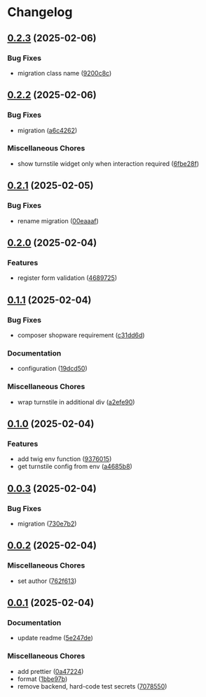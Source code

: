 # Changelog

## [0.2.3](https://github.com/creativer-at/shopware-turnstile/compare/v0.2.2...v0.2.3) (2025-02-06)


### Bug Fixes

* migration class name ([9200c8c](https://github.com/creativer-at/shopware-turnstile/commit/9200c8ce7c6afb14155cd6cfceabae235d10a4bd))

## [0.2.2](https://github.com/creativer-at/shopware-turnstile/compare/v0.2.1...v0.2.2) (2025-02-06)


### Bug Fixes

* migration ([a6c4262](https://github.com/creativer-at/shopware-turnstile/commit/a6c4262a0ed777b05fc1d7b4eed90cbaf3557b0d))


### Miscellaneous Chores

* show turnstile widget only when interaction required ([6fbe28f](https://github.com/creativer-at/shopware-turnstile/commit/6fbe28fd2ca158e39fa9065a73a02eb013a27d17))

## [0.2.1](https://github.com/creativer-at/shopware-turnstile/compare/v0.2.0...v0.2.1) (2025-02-05)


### Bug Fixes

* rename migration ([00eaaaf](https://github.com/creativer-at/shopware-turnstile/commit/00eaaafca4c2bdbd8451afdbd1c749280e97eaf6))

## [0.2.0](https://github.com/creativer-at/shopware-turnstile/compare/v0.1.1...v0.2.0) (2025-02-04)


### Features

* register form validation ([4689725](https://github.com/creativer-at/shopware-turnstile/commit/468972578cb75cf48cb5bfd543d29440bc7f816b))

## [0.1.1](https://github.com/creativer-at/shopware-turnstile/compare/v0.1.0...v0.1.1) (2025-02-04)


### Bug Fixes

* composer shopware requirement ([c31dd6d](https://github.com/creativer-at/shopware-turnstile/commit/c31dd6d07f966058a56aad69a93c764dbcf94242))


### Documentation

* configuration ([19dcd50](https://github.com/creativer-at/shopware-turnstile/commit/19dcd50d3c7cc9e6af385467e69740d992561d24))


### Miscellaneous Chores

* wrap turnstile in additional div ([a2efe90](https://github.com/creativer-at/shopware-turnstile/commit/a2efe90045d14f0ab00a8a26de4348fccf2b38a1))

## [0.1.0](https://github.com/creativer-at/shopware-turnstile/compare/v0.0.3...v0.1.0) (2025-02-04)


### Features

* add twig env function ([9376015](https://github.com/creativer-at/shopware-turnstile/commit/937601502c08d3cbd3001c9ff0ce03437bd4a31f))
* get turnstile config from env ([a4685b8](https://github.com/creativer-at/shopware-turnstile/commit/a4685b843ab2b5d65373d34484eba94ce9212d70))

## [0.0.3](https://github.com/creativer-at/shopware-turnstile/compare/v0.0.2...v0.0.3) (2025-02-04)


### Bug Fixes

* migration ([730e7b2](https://github.com/creativer-at/shopware-turnstile/commit/730e7b2ce2aaa4e66fc5e8df82ffec401cf7f771))

## [0.0.2](https://github.com/creativer-at/shopware-turnstile/compare/v0.0.1...v0.0.2) (2025-02-04)


### Miscellaneous Chores

* set author ([762f613](https://github.com/creativer-at/shopware-turnstile/commit/762f6137550bc8676358d0522897d9e2602014bd))

## [0.0.1](https://github.com/creativer-at/shopware-turnstile/compare/v0.0.1...v0.0.1) (2025-02-04)


### Documentation

* update readme ([5e247de](https://github.com/creativer-at/shopware-turnstile/commit/5e247de7a758e6c687766136eac0e03aa3d88e56))


### Miscellaneous Chores

* add prettier ([0a47224](https://github.com/creativer-at/shopware-turnstile/commit/0a47224474ea3dcc9d135170dd5cf4f75f0040c2))
* format ([1bbe97b](https://github.com/creativer-at/shopware-turnstile/commit/1bbe97bcbfd7f6faeedf91c46a4f01afc3f67478))
* remove backend, hard-code test secrets ([7078550](https://github.com/creativer-at/shopware-turnstile/commit/70785508ed43ed729227a7622dfcdb8d1b6e9909))
